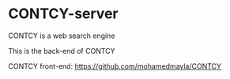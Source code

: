 # CONTCY-server
CONTCY is a web search engine

This is the back-end of CONTCY

CONTCY front-end:
https://github.com/mohamedmayla/CONTCY
